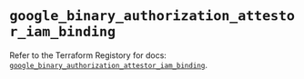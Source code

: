 # `google_binary_authorization_attestor_iam_binding`

Refer to the Terraform Registory for docs: [`google_binary_authorization_attestor_iam_binding`](https://www.terraform.io/docs/providers/google/r/binary_authorization_attestor_iam_binding).
